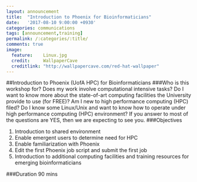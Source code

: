 ```yaml
---
layout:	announcement
title: 	"Introduction to Phoenix for Bioinformaticians"
date:   '2017-08-10 9:00:00 +0930'
categories: communications
tags: [announcement,training]
permalink: /:categories/:title/
comments: true
image:
  feature:    Linux.jpg
  credit:     WallpaperCave
  creditlink: "http://wallpapercave.com/red-hat-wallpaper"
---
```


##Introduction to Phoenix (UofA HPC) for Bioinformaticians
###Who is this workshop for?
Does my work involve computational intensive tasks? Do I want to know more about the state-of-art computing facilities the University provide to use (for FREE)? Am I new to high performance computing (HPC) filed? Do I know some Linux/Unix and want to know how to operate under high performance computing (HPC) environment? If you answer to most of the questions are YES, then we are expecting to see you.
###Objectives
1. Introduction to shared environment<br>
1. Enable emergent users to determine need for HPC<br>
1. Enable familiarization with Phoenix <br>
1. Edit the first Phoenix job script and submit the first job<br>
1. Introduction to additional computing facilities and training resources for emerging bioinformaticians

###Duration
90 mins
